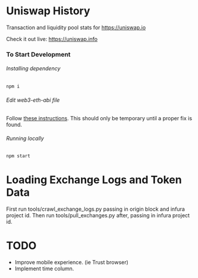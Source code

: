 # Uniswap History

Transaction and liquidity pool stats for https://uniswap.io

Check it out live: https://uniswap.info

### To Start Development

###### Installing dependency
```bash
npm i
```

###### Edit web3-eth-abi file

Follow [these instructions](https://github.com/ethereum/web3.js/issues/1916#issuecomment-427398031). This should only be temporary until a proper fix is found.

###### Running locally
```bash
npm start
```

# Loading Exchange Logs and Token Data

First run tools/crawl_exchange_logs.py passing in origin block and infura project id.
Then run tools/pull_exchanges.py after, passing in infura project id.

# TODO

- Improve mobile experience. (ie Trust browser)
- Implement time column.
